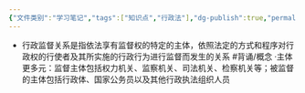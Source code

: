 ```yaml
---
{"文件类别":"学习笔记","tags":["知识点","行政法"],"dg-publish":true,"permalink":"/学习笔记studyup/知识点cheese/行政监督关系/","dgPassFrontmatter":true,"created":"2024-09-19T13:42:54.708+08:00","updated":"2024-10-25T12:37:09.308+08:00"}
---
```


- 行政监督关系是指依法享有监督权的特定的主体，依照法定的方式和程序对行政权的行使者及其所实施的行政行为进行监督而发生的关系 #背诵/概念 
·主体更多元：监督主体包括权力机关、监察机关、司法机关、检察机关等；被监督的主体包括行政体、国家公务员以及其他行政执法组织人员